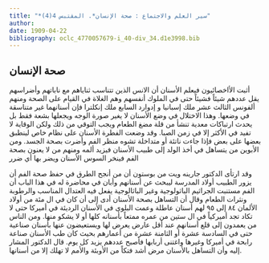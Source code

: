 ```yaml
---
title: "*سير العلم والاجتماع : صحة الإنسان*. المقتبس 4(4)"
author: 
date: 1909-04-22
bibliography: oclc_4770057679-i_40-div_34.d1e3998.bib
---
```




##  صحة الإنسان 


 أثبت الأاخصائيون فيعلم الأسنان أن الانس الذين تتناسب ثناياهم مع ناباتهم وأضراسهم يقل عددهم شيئاً فشيئاً حتى في الملوك أنفسهم وهم الغلاة في القيام على الصحة ومنهم  ألفونس  الثالث  عشر  ملك إسبانيا و  إدوارد  السابع  ملك إنكلترا فإن أسنانهما غير متناسقة في وضعها. وهذا الاختلال في وضع الأسنان لا يغير صورة الوجه ويجعلها بشعة فقط بل يحدث ارتباكات معدية تنشأ من قلة مضغ الطعام ويجب التوقي من ذلك ولكن الوقاية لا تفيد في الأكثر إلا في زمن الصبا. وقد وضعت الفطرة الأسنان على نظام خاص لينطبق بعضها على بعض فإذا جاءت ناتئة أو متداخلة تشوه منظر الفم وأضرت بصحة الجسد. ومن الأبوين من يتساهل في أخذ الولد إلى طبيب الأسنان فيزيد ألمه ومنهم من لا يعنون بصحة الفم فينخر السوس الأسنان ويضر بها أي ضرر 
 
 وقد ارتأى  الدكتور  جارينه  ويت  من  بوستون  أن من أنجح الطرق في حفظ صحة الفم أن يزور الطبيب أولاد المدرسة ليبحث عن أسنانهم وأبان في محاضرة له في هذا الباب أن الفم مستنبت الجراثيم الباثولوجية وغير الباثالوجية يفعل فيه العتدال المناسب والرطوبة ونثرات الطعام وقال أن التساهل بصحة الأسنان أدى إلى أن كان في ال  مئة  من أولاد الألمان  ٨٤  إلى  ٩٥  لهم أسنان عاطلة وعمت البلوى في الأسنان الرديئة في أميركا حتى لا تكاد تجد أميركياً في ال  ستين  من عمره ممتعاً بأسنانه كلها أو لا يشكو منها. ومن الناس من يعمدون إلى قلع أسنانهم عند أقل عارض يعرض لها ويستعيضون عنها بأسنان صناعية حتى في السادسة  عشرة  أو الثامنة  عشرة  من أعمارهم بحيث كان طب الأسنان صناعة رابحة في أميركا وغيرها واغتنى أربابها فأصبح عددهم يزيد كل يوم. قال الدكتور المشار إليه وأن التساهل بالأسنان مرض أشد فتكاً من الأوبئة والأمم لا تهلك إلا من أسنانها. 
